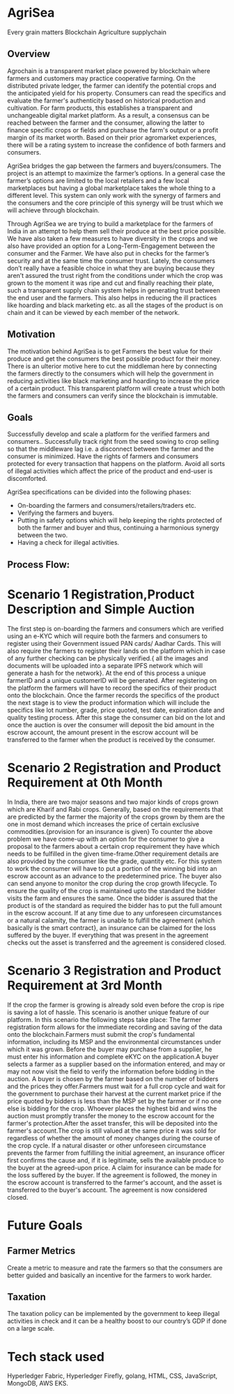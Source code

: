 # AgriSea
  Every grain matters
Blockchain Agriculture supplychain 

## Overview
Agrochain is a transparent market place powered by blockchain where farmers and customers may practice cooperative farming. On the distributed private ledger, the farmer can identify the potential crops and the anticipated yield for his property. Consumers can read the specifics and evaluate the farmer's authenticity based on historical production and cultivation. For farm products, this establishes a transparent and unchangeable digital market platform. As a result, a consensus can be reached between the farmer and the consumer, allowing the latter to finance specific crops or fields and purchase the farm's output or a profit margin of its market worth. Based on their prior agromarket experiences, there will be a rating system to increase the confidence of both farmers and consumers.

AgriSea bridges the gap between the farmers and buyers/consumers. The project is an attempt to maximize the farmer’s options. In a general case the farmer’s options are limited to the local retailers and a few local marketplaces but having a global marketplace takes the whole thing to a different level. This system can only work with the synergy of farmers and the consumers and the core principle of this synergy will be trust which we will achieve through blockchain.

Through AgriSea we are trying to build a marketplace for the farmers of India in an attempt to help them sell their produce at the best price possible. We have also taken a few measures to have diversity in the crops and we also have provided an option for a Long-Term-Engagement between the consumer and the Farmer. We have also put in checks for the farmer’s security and at the same time the consumer trust.
Lately, the consumers don’t really have a feasible choice in what they are buying because they aren’t assured the trust right from the conditions under which the crop was grown to the moment it was ripe and cut and finally reaching their plate, such a transparent supply chain system helps in generating trust between the end user and the farmers. This also helps in reducing the ill practices like hoarding and black marketing etc. as all the stages of the product is on chain and it can be viewed by each member of the network.

## Motivation 
The motivation behind AgriSea is to get Farmers the best value for their produce and get the consumers the best possible product for their money. There is an ulterior motive here to cut the middleman here by connecting the farmers directly to the consumers which will help the government in reducing activities like black marketing  and hoarding to increase the price of a certain product. This transparent platform will create a trust which both the farmers and consumers can verify since the blockchain is immutable.


## Goals
Successfully develop and scale a platform for the verified farmers and consumers..
Successfully track right from the seed sowing to crop selling so that the middleware lag i.e. a disconnect between the farmer and the consumer is minimized.
Have the rights of farmers and consumers protected for every transaction that happens on the platform.
Avoid all sorts of illegal activities which affect the price of the product and end-user is discomforted.




AgriSea specifications can be divided into the following phases:
  - On-boarding the farmers and consumers/retailers/traders etc.
  - Verifying the farmers and buyers.
  - Putting in safety options which will help keeping the rights protected of both the farmer and buyer and thus, continuing a harmonious synergy between the two.
  - Having a check for illegal activities.
  
## Process Flow:
 # Scenario 1 Registration,Product Description and Simple Auction
The first step is on-boarding the farmers and consumers which are verified using an e-KYC which will require both the farmers and consumers to register using their Government issued PAN cards/ Aadhar Cards. This will also require the farmers to register their lands on the platform which in case of any further checking can be physically verified.{ all the images and documents will be uploaded into a separate IPFS network which will generate a hash for the network}. At the end of this process a unique farmerID and a unique customerID will be generated.
After registering on the platform the farmers will have to record the specifics of their product onto the blockchain. 
Once the farmer records the specifics of the product the next stage is to view the product information which will include the specifics like lot number, grade, price quoted, test date, expiration date and quality testing process.
After this stage the consumer can bid on the lot and once the auction is over the consumer will deposit the bid amount in the escrow account, the amount present in the escrow account will be transferred to the farmer when the product is received by the consumer.


 # Scenario 2 Registration and Product Requirement at 0th Month
In India, there are two major seasons and two major kinds of crops grown which are Kharif and Rabi crops. Generally, based on the requirements that are predicted by the farmer the majority of the crops grown by them are the one in most demand which increases the price of certain exclusive commodities.{provision for an insurance is given}
To counter the above problem we have come-up with an option for the consumer to give a proposal to the farmers about a certain crop requirement they have which needs to be fulfilled in the given time-frame.Other requirement details are also provided by the consumer like the grade, quantity etc.
For this system to work the consumer will have to put a portion of the winning bid into an escrow account as an advance to the predetermined price. The buyer also can send anyone to monitor the crop during the crop growth lifecycle. 
To ensure the quality of the crop is maintained upto the standard the bidder visits the farm and ensures the same. Once the bidder is assured that the product is of the standard as required the bidder has to put the full amount in the escrow account.
If at any time due to any unforeseen circumstances or a natural calamity, the farmer is unable to fulfill the agreement {which basically is the smart contract}, an insurance can be claimed for the loss suffered by the buyer.
If everything that was present in the agreement checks out the asset is transferred and the agreement is considered closed.

 # Scenario 3 Registration and Product Requirement at 3rd Month

If the crop the farmer is growing is already sold even before the crop is ripe is saving a lot of hassle. This scenario is another unique feature of our platform. In this scenario the following steps take place:
The farmer registration form allows for the immediate recording and saving of the data onto the blockchain.Farmers must submit the crop's fundamental information, including its MSP and the environmental circumstances under which it was grown.
Before the buyer may purchase from a supplier, he must enter his information and complete eKYC on the application.A buyer selects a farmer as a supplier based on the information entered, and may or may not now visit the field to verify the information before bidding in the auction.
A buyer is chosen by the farmer based on the number of bidders and the prices they offer.Farmers must wait for a full crop cycle and wait for the government to purchase their harvest at the current market price if the price quoted by bidders is less than the MSP set by the farmer or if no one else is bidding for the crop.
Whoever places the highest bid and wins the auction must promptly transfer the money to the escrow account for the farmer's protection.After the asset transfer, this will be deposited into the farmer's account.The crop is still valued at the same price it was sold for regardless of whether the amount of money changes during the course of the crop cycle.
If a natural disaster or other unforeseen circumstance prevents the farmer from fulfilling the initial agreement, an insurance officer first confirms the cause and, if it is legitimate, sells the available produce to the buyer at the agreed-upon price. A claim for insurance can be made for the loss suffered by the buyer.
If the agreement is followed, the money in the escrow account is transferred to the farmer's account, and the asset is  transferred to the buyer's account. The agreement is now considered closed.

# Future Goals

## Farmer Metrics
Create a metric to measure and rate the farmers so that the consumers are better guided  and basically an incentive for the farmers to work harder.

## Taxation
The taxation policy can be implemented by the government to keep illegal activities in check and it can be a healthy boost to our country’s GDP if done on a large scale.


# Tech stack used
Hyperledger Fabric, Hyperledger Firefly, golang, HTML, CSS, JavaScript, MongoDB, AWS EKS.
